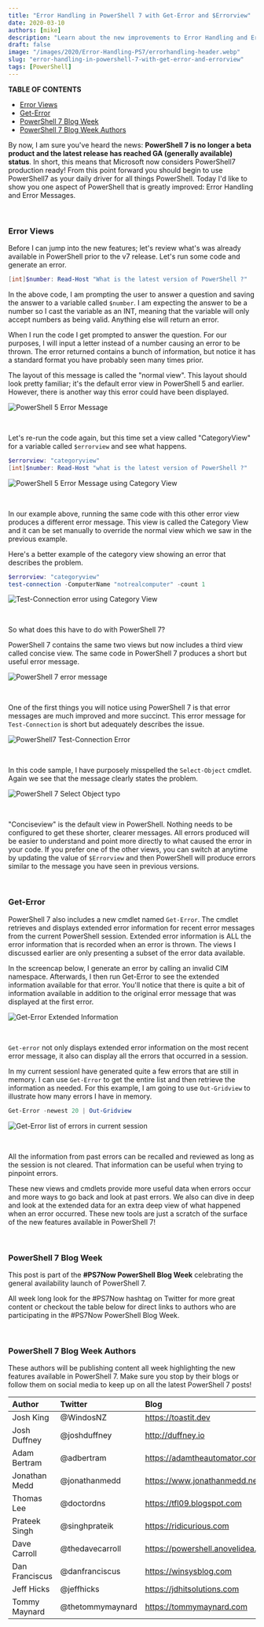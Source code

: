 ```yaml
---
title: "Error Handling in PowerShell 7 with Get-Error and $Errorview"
date: 2020-03-10
authors: [mike]
description: "Learn about the new improvements to Error Handling and Error Messages in PowerShell 7"
draft: false
image: "/images/2020/Error-Handling-PS7/errorhandling-header.webp"
slug: "error-handling-in-powershell-7-with-get-error-and-errorview"
tags: [PowerShell]
---
```


**TABLE OF CONTENTS**

- [Error Views](#error-views)
- [Get-Error](#get-error)
- [PowerShell 7 Blog Week](#powershell-7-blog-week)
- [PowerShell 7 Blog Week Authors](#powershell-7-blog-week-authors)

By now, I am sure you've heard the news: **PowerShell 7 is no longer a beta product and the latest release has reached GA (generally available) status**. In short, this means that Microsoft now considers PowerShell7 production ready! From this point forward you should begin to use PowerShell7 as your daily driver for all things PowerShell. Today I'd like to show you one aspect of PowerShell that is greatly improved: Error Handling and Error Messages.

<br>

### Error Views

Before I can jump into the new features; let's review what's was already available in PowerShell prior to the v7 release. Let's run some code and generate an error.

```PowerShell
[int]$number: Read-Host "What is the latest version of PowerShell ?"
```

In the above code, I am prompting the user to answer a question and saving the answer to a variable called `$number`. I am expecting the answer to be a number so I cast the variable as an INT, meaning that the variable will only accept numbers as being valid. Anything else will return an error.

When I run the code I get prompted to answer the question. For our purposes, I will input a letter instead of a number causing an error to be thrown. The error returned contains a bunch of information, but notice it has a standard format you have probably seen many times prior.

The layout of this message is called the "normal view". This layout should look pretty familiar; it's the default error view in PowerShell 5 and earlier. However, there is another way this error could have been displayed.

![PowerShell 5 Error Message](/images/2020/Error-Handling-PS7/PS5-Error-Message.png)

<br>

Let's re-run the code again, but this time set a view called "CategoryView" for a variable called `$errorview` and see what happens.

```PowerShell
$errorview: "categoryview"
[int]$number: Read-Host "what is the latest version of PowerShell ?"
```

![PowerShell 5 Error Message using Category View](/images/2020/Error-Handling-PS7/PS5-Error-CategoryView.png)

<br>

In our example above, running the same code with this other error view produces a different error message. This view is called the Category View and it can be set manually to override the normal view which we saw in the previous example.

Here's a better example of the category view showing an error that describes the problem.

```PowerShell
$errorview: "categoryview"
test-connection -ComputerName "notrealcomputer" -count 1
```

![Test-Connection error using Category View](/images/2020/Error-Handling-PS7/PS5-Errorview-TestConnection.png)

<br>

So what does this have to do with PowerShell 7?

PowerShell 7 contains the same two views but now includes a third view called concise view. The same code in PowerShell 7 produces a short but useful error message.

![PowerShell 7 error message](/images/2020/Error-Handling-PS7/PS7-ConciseView-ErrorMessage.png)

<br>

One of the first things you will notice using PowerShell 7 is that error messages are much improved and more succinct. This error message for `Test-Connection` is short but adequately describes the issue.

![PowerShell7 Test-Connection Error](/images/2020/Error-Handling-PS7/PS7-TestConnection-ErrorMessage.png)

<br>

In this code sample, I have purposely misspelled the `Select-Object` cmdlet. Again we see that the message clearly states the problem.

![PowerShell 7 Select Object typo](/images/2020/Error-Handling-PS7/PS7-SelectObject-Typo.png)

<br>

"Conciseview" is the default view in PowerShell. Nothing needs to be configured to get these shorter, clearer messages. All errors produced will be easier to understand and point more directly to what caused the error in your code. If you prefer one of the other views, you can switch at anytime by updating the value of `$Errorview` and then PowerShell will produce errors similar to the message you have seen in previous versions.

<br>

### Get-Error

PowerShell 7 also includes a new cmdlet named `Get-Error`. The cmdlet retrieves and displays extended error information for recent error messages from the current PowerShell session. Extended error information is ALL the error information that is recorded when an error is thrown. The views I discussed earlier are only presenting a subset of the error data available.

In the screencap below, I generate an error by calling an invalid CIM namespace. Afterwards, I then run Get-Error to see the extended information available for that error. You'll notice that there is quite a bit of information available in addition to the original error message that was displayed at the first error.

![Get-Error Extended Information](/images/2020/Error-Handling-PS7/Get-Error-ExtendedInformation.png)

<br>

`Get-error` not only displays extended error information on the most recent error message, it also can display all the errors that occurred in a session.

In my current sessionI have generated quite a few errors that are still in memory. I can use `Get-Error` to get the entire list and then retrieve the information as needed. For this example, I am going to use `Out-Gridview` to illustrate how many errors I have in memory.

```PowerShell
Get-Error -newest 20 | Out-Gridview
```

![Get-Error list of errors in current session](/images/2020/Error-Handling-PS7/Get-Error-OutGridview.png)

<br>

All the information from past errors can be recalled and reviewed as long as the session is not cleared. That information can be useful when trying to pinpoint errors.

These new views and cmdlets provide more useful data when errors occur and more ways to go back and look at past errors. We also can dive in deep and look at the extended data for an extra deep view of what happened when an error occurred.
These new tools are just a scratch of the surface of the new features available in PowerShell 7!

<br>

### PowerShell 7 Blog Week

This post is part of the **#PS7Now PowerShell Blog Week** celebrating the general availability launch of PowerShell 7.

All week long look for the #PS7Now hashtag on Twitter for more great content or checkout the table below for direct links to authors who are participating in the #PS7Now PowerShell Blog Week.

<br>

### PowerShell 7 Blog Week Authors

These authors will be publishing content all week highlighting the new features available in PowerShell 7. Make sure you stop by their blogs or follow them on social media to keep up on all the latest PowerShell 7 posts!

| Author | Twitter | Blog |
| :----- | :----- | :----- |
| Josh King | @WindosNZ | https://toastit.dev |
| Josh Duffney | @joshduffney | http://duffney.io |
| Adam Bertram | @adbertram | https://adamtheautomator.com |
| Jonathan Medd | @jonathanmedd | https://www.jonathanmedd.net |
| Thomas Lee | @doctordns | https://tfl09.blogspot.com |
| Prateek Singh | @singhprateik | https://ridicurious.com |
| Dave Carroll | @thedavecarroll | https://powershell.anovelidea.org |
| Dan Franciscus | @danfranciscus | https://winsysblog.com |
| Jeff Hicks | @jeffhicks | https://jdhitsolutions.com |
| Tommy Maynard | @thetommymaynard | https://tommymaynard.com |
